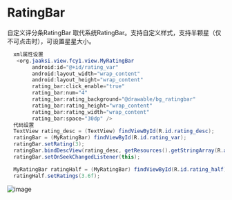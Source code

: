 # RatingBar
自定义评分条RatingBar
取代系统RatingBar。支持自定义样式，支持半颗星（仅不可点击时），可设置星星大小。
```java  
  xml属性设置
   <org.jaaksi.view.fcy1.view.MyRatingBar
        android:id="@+id/rating_var"
        android:layout_width="wrap_content"
        android:layout_height="wrap_content"
        rating_bar:click_enable="true"
        rating_bar:num="4"
        rating_bar:rating_background="@drawable/bg_ratingbar"
        rating_bar:rating_height="wrap_content"
        rating_bar:rating_width="wrap_content"
        rating_bar:space="30dp" />
  代码设置
  TextView rating_desc = (TextView) findViewById(R.id.rating_desc);
  ratingBar = (MyRatingBar) findViewById(R.id.rating_var);
  ratingBar.setRating(3);
  ratingBar.bindDescView(rating_desc, getResources().getStringArray(R.array.rating_array));
  ratingBar.setOnSeekChangedListener(this);

  MyRatingBar ratingHalf = (MyRatingBar) findViewById(R.id.rating_half);
  ratingHalf.setRatings(3.6f);
```
![image](https://github.com/jaaksi/RatingBar/blob/master/ScreenShots/rating.png)
